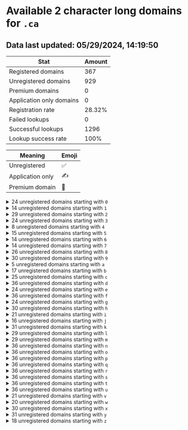 # Available 2 character long domains for `.ca`

## Data last updated: 05/29/2024, 14:19:50

|Stat|Amount|
|--|--|
|Registered domains|367|
|Unregistered domains|929|
|Premium domains|0|
|Application only domains|0|
|Registration rate|28.32%|
|Failed lookups|0|
|Successful lookups|1296|
|Lookup success rate|100%|


|Meaning|Emoji|
|--|--|
|Unregistered|:white_check_mark:|
|Application only|:writing_hand:|
|Premium domain|:gem:|

<details>
<summary>24 unregistered domains starting with <bold><code>0</code></bold></summary>

|Type|Domain|
|--|--|
|:white_check_mark:|`00.ca`|
|:white_check_mark:|`01.ca`|
|:white_check_mark:|`02.ca`|
|:white_check_mark:|`03.ca`|
|:white_check_mark:|`04.ca`|
|:white_check_mark:|`05.ca`|
|:white_check_mark:|`06.ca`|
|:white_check_mark:|`07.ca`|
|:white_check_mark:|`08.ca`|
|:white_check_mark:|`09.ca`|
|:white_check_mark:|`0d.ca`|
|:white_check_mark:|`0f.ca`|
|:white_check_mark:|`0h.ca`|
|:white_check_mark:|`0i.ca`|
|:white_check_mark:|`0j.ca`|
|:white_check_mark:|`0m.ca`|
|:white_check_mark:|`0n.ca`|
|:white_check_mark:|`0o.ca`|
|:white_check_mark:|`0p.ca`|
|:white_check_mark:|`0r.ca`|
|:white_check_mark:|`0w.ca`|
|:white_check_mark:|`0x.ca`|
|:white_check_mark:|`0y.ca`|
|:white_check_mark:|`0z.ca`|
</details>
<details>
<summary>14 unregistered domains starting with <bold><code>1</code></bold></summary>

|Type|Domain|
|--|--|
|:white_check_mark:|`10.ca`|
|:white_check_mark:|`14.ca`|
|:white_check_mark:|`15.ca`|
|:white_check_mark:|`16.ca`|
|:white_check_mark:|`1a.ca`|
|:white_check_mark:|`1b.ca`|
|:white_check_mark:|`1c.ca`|
|:white_check_mark:|`1d.ca`|
|:white_check_mark:|`1e.ca`|
|:white_check_mark:|`1f.ca`|
|:white_check_mark:|`1m.ca`|
|:white_check_mark:|`1o.ca`|
|:white_check_mark:|`1p.ca`|
|:white_check_mark:|`1z.ca`|
</details>
<details>
<summary>29 unregistered domains starting with <bold><code>2</code></bold></summary>

|Type|Domain|
|--|--|
|:white_check_mark:|`20.ca`|
|:white_check_mark:|`21.ca`|
|:white_check_mark:|`22.ca`|
|:white_check_mark:|`23.ca`|
|:white_check_mark:|`24.ca`|
|:white_check_mark:|`25.ca`|
|:white_check_mark:|`26.ca`|
|:white_check_mark:|`27.ca`|
|:white_check_mark:|`28.ca`|
|:white_check_mark:|`29.ca`|
|:white_check_mark:|`2a.ca`|
|:white_check_mark:|`2c.ca`|
|:white_check_mark:|`2d.ca`|
|:white_check_mark:|`2e.ca`|
|:white_check_mark:|`2f.ca`|
|:white_check_mark:|`2g.ca`|
|:white_check_mark:|`2i.ca`|
|:white_check_mark:|`2j.ca`|
|:white_check_mark:|`2m.ca`|
|:white_check_mark:|`2n.ca`|
|:white_check_mark:|`2o.ca`|
|:white_check_mark:|`2r.ca`|
|:white_check_mark:|`2t.ca`|
|:white_check_mark:|`2u.ca`|
|:white_check_mark:|`2v.ca`|
|:white_check_mark:|`2w.ca`|
|:white_check_mark:|`2x.ca`|
|:white_check_mark:|`2y.ca`|
|:white_check_mark:|`2z.ca`|
</details>
<details>
<summary>24 unregistered domains starting with <bold><code>3</code></bold></summary>

|Type|Domain|
|--|--|
|:white_check_mark:|`34.ca`|
|:white_check_mark:|`35.ca`|
|:white_check_mark:|`36.ca`|
|:white_check_mark:|`38.ca`|
|:white_check_mark:|`39.ca`|
|:white_check_mark:|`3a.ca`|
|:white_check_mark:|`3b.ca`|
|:white_check_mark:|`3c.ca`|
|:white_check_mark:|`3d.ca`|
|:white_check_mark:|`3e.ca`|
|:white_check_mark:|`3f.ca`|
|:white_check_mark:|`3g.ca`|
|:white_check_mark:|`3h.ca`|
|:white_check_mark:|`3i.ca`|
|:white_check_mark:|`3k.ca`|
|:white_check_mark:|`3m.ca`|
|:white_check_mark:|`3n.ca`|
|:white_check_mark:|`3o.ca`|
|:white_check_mark:|`3p.ca`|
|:white_check_mark:|`3q.ca`|
|:white_check_mark:|`3r.ca`|
|:white_check_mark:|`3s.ca`|
|:white_check_mark:|`3t.ca`|
|:white_check_mark:|`3u.ca`|
</details>
<details>
<summary>8 unregistered domains starting with <bold><code>4</code></bold></summary>

|Type|Domain|
|--|--|
|:white_check_mark:|`41.ca`|
|:white_check_mark:|`45.ca`|
|:white_check_mark:|`46.ca`|
|:white_check_mark:|`48.ca`|
|:white_check_mark:|`4h.ca`|
|:white_check_mark:|`4o.ca`|
|:white_check_mark:|`4p.ca`|
|:white_check_mark:|`4t.ca`|
</details>
<details>
<summary>15 unregistered domains starting with <bold><code>5</code></bold></summary>

|Type|Domain|
|--|--|
|:white_check_mark:|`50.ca`|
|:white_check_mark:|`52.ca`|
|:white_check_mark:|`53.ca`|
|:white_check_mark:|`55.ca`|
|:white_check_mark:|`56.ca`|
|:white_check_mark:|`57.ca`|
|:white_check_mark:|`5a.ca`|
|:white_check_mark:|`5f.ca`|
|:white_check_mark:|`5g.ca`|
|:white_check_mark:|`5h.ca`|
|:white_check_mark:|`5m.ca`|
|:white_check_mark:|`5o.ca`|
|:white_check_mark:|`5s.ca`|
|:white_check_mark:|`5u.ca`|
|:white_check_mark:|`5v.ca`|
</details>
<details>
<summary>14 unregistered domains starting with <bold><code>6</code></bold></summary>

|Type|Domain|
|--|--|
|:white_check_mark:|`64.ca`|
|:white_check_mark:|`66.ca`|
|:white_check_mark:|`67.ca`|
|:white_check_mark:|`69.ca`|
|:white_check_mark:|`6a.ca`|
|:white_check_mark:|`6b.ca`|
|:white_check_mark:|`6d.ca`|
|:white_check_mark:|`6j.ca`|
|:white_check_mark:|`6p.ca`|
|:white_check_mark:|`6s.ca`|
|:white_check_mark:|`6u.ca`|
|:white_check_mark:|`6v.ca`|
|:white_check_mark:|`6x.ca`|
|:white_check_mark:|`6y.ca`|
</details>
<details>
<summary>14 unregistered domains starting with <bold><code>7</code></bold></summary>

|Type|Domain|
|--|--|
|:white_check_mark:|`72.ca`|
|:white_check_mark:|`74.ca`|
|:white_check_mark:|`79.ca`|
|:white_check_mark:|`7a.ca`|
|:white_check_mark:|`7c.ca`|
|:white_check_mark:|`7e.ca`|
|:white_check_mark:|`7f.ca`|
|:white_check_mark:|`7h.ca`|
|:white_check_mark:|`7k.ca`|
|:white_check_mark:|`7l.ca`|
|:white_check_mark:|`7n.ca`|
|:white_check_mark:|`7o.ca`|
|:white_check_mark:|`7r.ca`|
|:white_check_mark:|`7x.ca`|
</details>
<details>
<summary>26 unregistered domains starting with <bold><code>8</code></bold></summary>

|Type|Domain|
|--|--|
|:white_check_mark:|`80.ca`|
|:white_check_mark:|`81.ca`|
|:white_check_mark:|`82.ca`|
|:white_check_mark:|`83.ca`|
|:white_check_mark:|`84.ca`|
|:white_check_mark:|`85.ca`|
|:white_check_mark:|`86.ca`|
|:white_check_mark:|`87.ca`|
|:white_check_mark:|`88.ca`|
|:white_check_mark:|`89.ca`|
|:white_check_mark:|`8a.ca`|
|:white_check_mark:|`8c.ca`|
|:white_check_mark:|`8e.ca`|
|:white_check_mark:|`8j.ca`|
|:white_check_mark:|`8m.ca`|
|:white_check_mark:|`8n.ca`|
|:white_check_mark:|`8o.ca`|
|:white_check_mark:|`8p.ca`|
|:white_check_mark:|`8q.ca`|
|:white_check_mark:|`8s.ca`|
|:white_check_mark:|`8u.ca`|
|:white_check_mark:|`8v.ca`|
|:white_check_mark:|`8w.ca`|
|:white_check_mark:|`8x.ca`|
|:white_check_mark:|`8y.ca`|
|:white_check_mark:|`8z.ca`|
</details>
<details>
<summary>30 unregistered domains starting with <bold><code>9</code></bold></summary>

|Type|Domain|
|--|--|
|:white_check_mark:|`90.ca`|
|:white_check_mark:|`91.ca`|
|:white_check_mark:|`94.ca`|
|:white_check_mark:|`99.ca`|
|:white_check_mark:|`9a.ca`|
|:white_check_mark:|`9b.ca`|
|:white_check_mark:|`9c.ca`|
|:white_check_mark:|`9d.ca`|
|:white_check_mark:|`9e.ca`|
|:white_check_mark:|`9f.ca`|
|:white_check_mark:|`9g.ca`|
|:white_check_mark:|`9h.ca`|
|:white_check_mark:|`9i.ca`|
|:white_check_mark:|`9j.ca`|
|:white_check_mark:|`9k.ca`|
|:white_check_mark:|`9l.ca`|
|:white_check_mark:|`9m.ca`|
|:white_check_mark:|`9n.ca`|
|:white_check_mark:|`9o.ca`|
|:white_check_mark:|`9p.ca`|
|:white_check_mark:|`9q.ca`|
|:white_check_mark:|`9r.ca`|
|:white_check_mark:|`9s.ca`|
|:white_check_mark:|`9t.ca`|
|:white_check_mark:|`9u.ca`|
|:white_check_mark:|`9v.ca`|
|:white_check_mark:|`9w.ca`|
|:white_check_mark:|`9x.ca`|
|:white_check_mark:|`9y.ca`|
|:white_check_mark:|`9z.ca`|
</details>
<details>
<summary>5 unregistered domains starting with <bold><code>a</code></bold></summary>

|Type|Domain|
|--|--|
|:white_check_mark:|`a0.ca`|
|:white_check_mark:|`a9.ca`|
|:white_check_mark:|`ab.ca`|
|:white_check_mark:|`al.ca`|
|:white_check_mark:|`ay.ca`|
</details>
<details>
<summary>17 unregistered domains starting with <bold><code>b</code></bold></summary>

|Type|Domain|
|--|--|
|:white_check_mark:|`b1.ca`|
|:white_check_mark:|`b2.ca`|
|:white_check_mark:|`b4.ca`|
|:white_check_mark:|`b5.ca`|
|:white_check_mark:|`b9.ca`|
|:white_check_mark:|`bc.ca`|
|:white_check_mark:|`bd.ca`|
|:white_check_mark:|`be.ca`|
|:white_check_mark:|`bh.ca`|
|:white_check_mark:|`bi.ca`|
|:white_check_mark:|`bj.ca`|
|:white_check_mark:|`bl.ca`|
|:white_check_mark:|`bn.ca`|
|:white_check_mark:|`bs.ca`|
|:white_check_mark:|`bv.ca`|
|:white_check_mark:|`bw.ca`|
|:white_check_mark:|`by.ca`|
</details>
<details>
<summary>25 unregistered domains starting with <bold><code>c</code></bold></summary>

|Type|Domain|
|--|--|
|:white_check_mark:|`c0.ca`|
|:white_check_mark:|`c5.ca`|
|:white_check_mark:|`c6.ca`|
|:white_check_mark:|`c8.ca`|
|:white_check_mark:|`c9.ca`|
|:white_check_mark:|`ca.ca`|
|:white_check_mark:|`cb.ca`|
|:white_check_mark:|`cc.ca`|
|:white_check_mark:|`cd.ca`|
|:white_check_mark:|`ce.ca`|
|:white_check_mark:|`cf.ca`|
|:white_check_mark:|`cg.ca`|
|:white_check_mark:|`ch.ca`|
|:white_check_mark:|`ci.ca`|
|:white_check_mark:|`cj.ca`|
|:white_check_mark:|`ck.ca`|
|:white_check_mark:|`cl.ca`|
|:white_check_mark:|`cm.ca`|
|:white_check_mark:|`cn.ca`|
|:white_check_mark:|`co.ca`|
|:white_check_mark:|`cp.ca`|
|:white_check_mark:|`cq.ca`|
|:white_check_mark:|`cr.ca`|
|:white_check_mark:|`cx.ca`|
|:white_check_mark:|`cz.ca`|
</details>
<details>
<summary>36 unregistered domains starting with <bold><code>d</code></bold></summary>

|Type|Domain|
|--|--|
|:white_check_mark:|`d0.ca`|
|:white_check_mark:|`d1.ca`|
|:white_check_mark:|`d2.ca`|
|:white_check_mark:|`d3.ca`|
|:white_check_mark:|`d4.ca`|
|:white_check_mark:|`d5.ca`|
|:white_check_mark:|`d6.ca`|
|:white_check_mark:|`d7.ca`|
|:white_check_mark:|`d8.ca`|
|:white_check_mark:|`d9.ca`|
|:white_check_mark:|`da.ca`|
|:white_check_mark:|`db.ca`|
|:white_check_mark:|`dc.ca`|
|:white_check_mark:|`dd.ca`|
|:white_check_mark:|`de.ca`|
|:white_check_mark:|`df.ca`|
|:white_check_mark:|`dg.ca`|
|:white_check_mark:|`dh.ca`|
|:white_check_mark:|`di.ca`|
|:white_check_mark:|`dj.ca`|
|:white_check_mark:|`dk.ca`|
|:white_check_mark:|`dl.ca`|
|:white_check_mark:|`dm.ca`|
|:white_check_mark:|`dn.ca`|
|:white_check_mark:|`do.ca`|
|:white_check_mark:|`dp.ca`|
|:white_check_mark:|`dq.ca`|
|:white_check_mark:|`dr.ca`|
|:white_check_mark:|`ds.ca`|
|:white_check_mark:|`dt.ca`|
|:white_check_mark:|`du.ca`|
|:white_check_mark:|`dv.ca`|
|:white_check_mark:|`dw.ca`|
|:white_check_mark:|`dx.ca`|
|:white_check_mark:|`dy.ca`|
|:white_check_mark:|`dz.ca`|
</details>
<details>
<summary>24 unregistered domains starting with <bold><code>e</code></bold></summary>

|Type|Domain|
|--|--|
|:white_check_mark:|`e3.ca`|
|:white_check_mark:|`e5.ca`|
|:white_check_mark:|`e6.ca`|
|:white_check_mark:|`e7.ca`|
|:white_check_mark:|`ea.ca`|
|:white_check_mark:|`eb.ca`|
|:white_check_mark:|`ec.ca`|
|:white_check_mark:|`ed.ca`|
|:white_check_mark:|`ee.ca`|
|:white_check_mark:|`ef.ca`|
|:white_check_mark:|`eg.ca`|
|:white_check_mark:|`eh.ca`|
|:white_check_mark:|`ei.ca`|
|:white_check_mark:|`ej.ca`|
|:white_check_mark:|`ek.ca`|
|:white_check_mark:|`el.ca`|
|:white_check_mark:|`em.ca`|
|:white_check_mark:|`en.ca`|
|:white_check_mark:|`eo.ca`|
|:white_check_mark:|`ep.ca`|
|:white_check_mark:|`eq.ca`|
|:white_check_mark:|`es.ca`|
|:white_check_mark:|`ew.ca`|
|:white_check_mark:|`ex.ca`|
</details>
<details>
<summary>36 unregistered domains starting with <bold><code>f</code></bold></summary>

|Type|Domain|
|--|--|
|:white_check_mark:|`f0.ca`|
|:white_check_mark:|`f1.ca`|
|:white_check_mark:|`f2.ca`|
|:white_check_mark:|`f3.ca`|
|:white_check_mark:|`f4.ca`|
|:white_check_mark:|`f5.ca`|
|:white_check_mark:|`f6.ca`|
|:white_check_mark:|`f7.ca`|
|:white_check_mark:|`f8.ca`|
|:white_check_mark:|`f9.ca`|
|:white_check_mark:|`fa.ca`|
|:white_check_mark:|`fb.ca`|
|:white_check_mark:|`fc.ca`|
|:white_check_mark:|`fd.ca`|
|:white_check_mark:|`fe.ca`|
|:white_check_mark:|`ff.ca`|
|:white_check_mark:|`fg.ca`|
|:white_check_mark:|`fh.ca`|
|:white_check_mark:|`fi.ca`|
|:white_check_mark:|`fj.ca`|
|:white_check_mark:|`fk.ca`|
|:white_check_mark:|`fl.ca`|
|:white_check_mark:|`fm.ca`|
|:white_check_mark:|`fn.ca`|
|:white_check_mark:|`fo.ca`|
|:white_check_mark:|`fp.ca`|
|:white_check_mark:|`fq.ca`|
|:white_check_mark:|`fr.ca`|
|:white_check_mark:|`fs.ca`|
|:white_check_mark:|`ft.ca`|
|:white_check_mark:|`fu.ca`|
|:white_check_mark:|`fv.ca`|
|:white_check_mark:|`fw.ca`|
|:white_check_mark:|`fx.ca`|
|:white_check_mark:|`fy.ca`|
|:white_check_mark:|`fz.ca`|
</details>
<details>
<summary>24 unregistered domains starting with <bold><code>g</code></bold></summary>

|Type|Domain|
|--|--|
|:white_check_mark:|`g6.ca`|
|:white_check_mark:|`g7.ca`|
|:white_check_mark:|`g8.ca`|
|:white_check_mark:|`ga.ca`|
|:white_check_mark:|`gb.ca`|
|:white_check_mark:|`gc.ca`|
|:white_check_mark:|`gd.ca`|
|:white_check_mark:|`ge.ca`|
|:white_check_mark:|`gf.ca`|
|:white_check_mark:|`gg.ca`|
|:white_check_mark:|`gh.ca`|
|:white_check_mark:|`gi.ca`|
|:white_check_mark:|`gj.ca`|
|:white_check_mark:|`gk.ca`|
|:white_check_mark:|`gl.ca`|
|:white_check_mark:|`gm.ca`|
|:white_check_mark:|`gn.ca`|
|:white_check_mark:|`go.ca`|
|:white_check_mark:|`gp.ca`|
|:white_check_mark:|`gq.ca`|
|:white_check_mark:|`gs.ca`|
|:white_check_mark:|`gu.ca`|
|:white_check_mark:|`gw.ca`|
|:white_check_mark:|`gy.ca`|
</details>
<details>
<summary>30 unregistered domains starting with <bold><code>h</code></bold></summary>

|Type|Domain|
|--|--|
|:white_check_mark:|`h0.ca`|
|:white_check_mark:|`h1.ca`|
|:white_check_mark:|`h2.ca`|
|:white_check_mark:|`h3.ca`|
|:white_check_mark:|`h4.ca`|
|:white_check_mark:|`h5.ca`|
|:white_check_mark:|`h6.ca`|
|:white_check_mark:|`h7.ca`|
|:white_check_mark:|`h8.ca`|
|:white_check_mark:|`h9.ca`|
|:white_check_mark:|`ha.ca`|
|:white_check_mark:|`hc.ca`|
|:white_check_mark:|`he.ca`|
|:white_check_mark:|`hg.ca`|
|:white_check_mark:|`hh.ca`|
|:white_check_mark:|`hj.ca`|
|:white_check_mark:|`hk.ca`|
|:white_check_mark:|`hl.ca`|
|:white_check_mark:|`hn.ca`|
|:white_check_mark:|`ho.ca`|
|:white_check_mark:|`hq.ca`|
|:white_check_mark:|`hr.ca`|
|:white_check_mark:|`hs.ca`|
|:white_check_mark:|`ht.ca`|
|:white_check_mark:|`hu.ca`|
|:white_check_mark:|`hv.ca`|
|:white_check_mark:|`hw.ca`|
|:white_check_mark:|`hx.ca`|
|:white_check_mark:|`hy.ca`|
|:white_check_mark:|`hz.ca`|
</details>
<details>
<summary>21 unregistered domains starting with <bold><code>i</code></bold></summary>

|Type|Domain|
|--|--|
|:white_check_mark:|`i0.ca`|
|:white_check_mark:|`i2.ca`|
|:white_check_mark:|`i3.ca`|
|:white_check_mark:|`i5.ca`|
|:white_check_mark:|`i6.ca`|
|:white_check_mark:|`i7.ca`|
|:white_check_mark:|`ia.ca`|
|:white_check_mark:|`ib.ca`|
|:white_check_mark:|`ic.ca`|
|:white_check_mark:|`id.ca`|
|:white_check_mark:|`ie.ca`|
|:white_check_mark:|`if.ca`|
|:white_check_mark:|`ig.ca`|
|:white_check_mark:|`ih.ca`|
|:white_check_mark:|`ij.ca`|
|:white_check_mark:|`ik.ca`|
|:white_check_mark:|`io.ca`|
|:white_check_mark:|`ip.ca`|
|:white_check_mark:|`ir.ca`|
|:white_check_mark:|`iy.ca`|
|:white_check_mark:|`iz.ca`|
</details>
<details>
<summary>16 unregistered domains starting with <bold><code>j</code></bold></summary>

|Type|Domain|
|--|--|
|:white_check_mark:|`j0.ca`|
|:white_check_mark:|`j5.ca`|
|:white_check_mark:|`j9.ca`|
|:white_check_mark:|`ja.ca`|
|:white_check_mark:|`jc.ca`|
|:white_check_mark:|`jd.ca`|
|:white_check_mark:|`jj.ca`|
|:white_check_mark:|`jl.ca`|
|:white_check_mark:|`jm.ca`|
|:white_check_mark:|`jo.ca`|
|:white_check_mark:|`jp.ca`|
|:white_check_mark:|`ju.ca`|
|:white_check_mark:|`jv.ca`|
|:white_check_mark:|`jw.ca`|
|:white_check_mark:|`jx.ca`|
|:white_check_mark:|`jz.ca`|
</details>
<details>
<summary>31 unregistered domains starting with <bold><code>k</code></bold></summary>

|Type|Domain|
|--|--|
|:white_check_mark:|`k0.ca`|
|:white_check_mark:|`k1.ca`|
|:white_check_mark:|`k2.ca`|
|:white_check_mark:|`k5.ca`|
|:white_check_mark:|`k7.ca`|
|:white_check_mark:|`k8.ca`|
|:white_check_mark:|`k9.ca`|
|:white_check_mark:|`ka.ca`|
|:white_check_mark:|`kb.ca`|
|:white_check_mark:|`kc.ca`|
|:white_check_mark:|`kd.ca`|
|:white_check_mark:|`ke.ca`|
|:white_check_mark:|`kh.ca`|
|:white_check_mark:|`ki.ca`|
|:white_check_mark:|`kj.ca`|
|:white_check_mark:|`kk.ca`|
|:white_check_mark:|`kl.ca`|
|:white_check_mark:|`km.ca`|
|:white_check_mark:|`kn.ca`|
|:white_check_mark:|`ko.ca`|
|:white_check_mark:|`kp.ca`|
|:white_check_mark:|`kq.ca`|
|:white_check_mark:|`kr.ca`|
|:white_check_mark:|`ks.ca`|
|:white_check_mark:|`kt.ca`|
|:white_check_mark:|`ku.ca`|
|:white_check_mark:|`kv.ca`|
|:white_check_mark:|`kw.ca`|
|:white_check_mark:|`kx.ca`|
|:white_check_mark:|`ky.ca`|
|:white_check_mark:|`kz.ca`|
</details>
<details>
<summary>29 unregistered domains starting with <bold><code>l</code></bold></summary>

|Type|Domain|
|--|--|
|:white_check_mark:|`l0.ca`|
|:white_check_mark:|`l1.ca`|
|:white_check_mark:|`l2.ca`|
|:white_check_mark:|`l6.ca`|
|:white_check_mark:|`la.ca`|
|:white_check_mark:|`lb.ca`|
|:white_check_mark:|`lc.ca`|
|:white_check_mark:|`ld.ca`|
|:white_check_mark:|`le.ca`|
|:white_check_mark:|`lf.ca`|
|:white_check_mark:|`lg.ca`|
|:white_check_mark:|`lh.ca`|
|:white_check_mark:|`li.ca`|
|:white_check_mark:|`lj.ca`|
|:white_check_mark:|`lk.ca`|
|:white_check_mark:|`ll.ca`|
|:white_check_mark:|`lm.ca`|
|:white_check_mark:|`ln.ca`|
|:white_check_mark:|`lo.ca`|
|:white_check_mark:|`lp.ca`|
|:white_check_mark:|`lq.ca`|
|:white_check_mark:|`lr.ca`|
|:white_check_mark:|`ls.ca`|
|:white_check_mark:|`lt.ca`|
|:white_check_mark:|`lu.ca`|
|:white_check_mark:|`lv.ca`|
|:white_check_mark:|`lw.ca`|
|:white_check_mark:|`lx.ca`|
|:white_check_mark:|`ly.ca`|
</details>
<details>
<summary>29 unregistered domains starting with <bold><code>m</code></bold></summary>

|Type|Domain|
|--|--|
|:white_check_mark:|`m0.ca`|
|:white_check_mark:|`m1.ca`|
|:white_check_mark:|`m2.ca`|
|:white_check_mark:|`m3.ca`|
|:white_check_mark:|`m4.ca`|
|:white_check_mark:|`m5.ca`|
|:white_check_mark:|`m6.ca`|
|:white_check_mark:|`m7.ca`|
|:white_check_mark:|`m8.ca`|
|:white_check_mark:|`m9.ca`|
|:white_check_mark:|`mb.ca`|
|:white_check_mark:|`mg.ca`|
|:white_check_mark:|`mh.ca`|
|:white_check_mark:|`mk.ca`|
|:white_check_mark:|`ml.ca`|
|:white_check_mark:|`mm.ca`|
|:white_check_mark:|`mn.ca`|
|:white_check_mark:|`mo.ca`|
|:white_check_mark:|`mp.ca`|
|:white_check_mark:|`mq.ca`|
|:white_check_mark:|`mr.ca`|
|:white_check_mark:|`ms.ca`|
|:white_check_mark:|`mt.ca`|
|:white_check_mark:|`mu.ca`|
|:white_check_mark:|`mv.ca`|
|:white_check_mark:|`mw.ca`|
|:white_check_mark:|`mx.ca`|
|:white_check_mark:|`my.ca`|
|:white_check_mark:|`mz.ca`|
</details>
<details>
<summary>36 unregistered domains starting with <bold><code>n</code></bold></summary>

|Type|Domain|
|--|--|
|:white_check_mark:|`n0.ca`|
|:white_check_mark:|`n1.ca`|
|:white_check_mark:|`n2.ca`|
|:white_check_mark:|`n3.ca`|
|:white_check_mark:|`n4.ca`|
|:white_check_mark:|`n5.ca`|
|:white_check_mark:|`n6.ca`|
|:white_check_mark:|`n7.ca`|
|:white_check_mark:|`n8.ca`|
|:white_check_mark:|`n9.ca`|
|:white_check_mark:|`na.ca`|
|:white_check_mark:|`nb.ca`|
|:white_check_mark:|`nc.ca`|
|:white_check_mark:|`nd.ca`|
|:white_check_mark:|`ne.ca`|
|:white_check_mark:|`nf.ca`|
|:white_check_mark:|`ng.ca`|
|:white_check_mark:|`nh.ca`|
|:white_check_mark:|`ni.ca`|
|:white_check_mark:|`nj.ca`|
|:white_check_mark:|`nk.ca`|
|:white_check_mark:|`nl.ca`|
|:white_check_mark:|`nm.ca`|
|:white_check_mark:|`nn.ca`|
|:white_check_mark:|`no.ca`|
|:white_check_mark:|`np.ca`|
|:white_check_mark:|`nq.ca`|
|:white_check_mark:|`nr.ca`|
|:white_check_mark:|`ns.ca`|
|:white_check_mark:|`nt.ca`|
|:white_check_mark:|`nu.ca`|
|:white_check_mark:|`nv.ca`|
|:white_check_mark:|`nw.ca`|
|:white_check_mark:|`nx.ca`|
|:white_check_mark:|`ny.ca`|
|:white_check_mark:|`nz.ca`|
</details>
<details>
<summary>36 unregistered domains starting with <bold><code>o</code></bold></summary>

|Type|Domain|
|--|--|
|:white_check_mark:|`o0.ca`|
|:white_check_mark:|`o1.ca`|
|:white_check_mark:|`o2.ca`|
|:white_check_mark:|`o3.ca`|
|:white_check_mark:|`o4.ca`|
|:white_check_mark:|`o5.ca`|
|:white_check_mark:|`o6.ca`|
|:white_check_mark:|`o7.ca`|
|:white_check_mark:|`o8.ca`|
|:white_check_mark:|`o9.ca`|
|:white_check_mark:|`oa.ca`|
|:white_check_mark:|`ob.ca`|
|:white_check_mark:|`oc.ca`|
|:white_check_mark:|`od.ca`|
|:white_check_mark:|`oe.ca`|
|:white_check_mark:|`of.ca`|
|:white_check_mark:|`og.ca`|
|:white_check_mark:|`oh.ca`|
|:white_check_mark:|`oi.ca`|
|:white_check_mark:|`oj.ca`|
|:white_check_mark:|`ok.ca`|
|:white_check_mark:|`ol.ca`|
|:white_check_mark:|`om.ca`|
|:white_check_mark:|`on.ca`|
|:white_check_mark:|`oo.ca`|
|:white_check_mark:|`op.ca`|
|:white_check_mark:|`oq.ca`|
|:white_check_mark:|`or.ca`|
|:white_check_mark:|`os.ca`|
|:white_check_mark:|`ot.ca`|
|:white_check_mark:|`ou.ca`|
|:white_check_mark:|`ov.ca`|
|:white_check_mark:|`ow.ca`|
|:white_check_mark:|`ox.ca`|
|:white_check_mark:|`oy.ca`|
|:white_check_mark:|`oz.ca`|
</details>
<details>
<summary>36 unregistered domains starting with <bold><code>p</code></bold></summary>

|Type|Domain|
|--|--|
|:white_check_mark:|`p0.ca`|
|:white_check_mark:|`p1.ca`|
|:white_check_mark:|`p2.ca`|
|:white_check_mark:|`p3.ca`|
|:white_check_mark:|`p4.ca`|
|:white_check_mark:|`p5.ca`|
|:white_check_mark:|`p6.ca`|
|:white_check_mark:|`p7.ca`|
|:white_check_mark:|`p8.ca`|
|:white_check_mark:|`p9.ca`|
|:white_check_mark:|`pa.ca`|
|:white_check_mark:|`pb.ca`|
|:white_check_mark:|`pc.ca`|
|:white_check_mark:|`pd.ca`|
|:white_check_mark:|`pe.ca`|
|:white_check_mark:|`pf.ca`|
|:white_check_mark:|`pg.ca`|
|:white_check_mark:|`ph.ca`|
|:white_check_mark:|`pi.ca`|
|:white_check_mark:|`pj.ca`|
|:white_check_mark:|`pk.ca`|
|:white_check_mark:|`pl.ca`|
|:white_check_mark:|`pm.ca`|
|:white_check_mark:|`pn.ca`|
|:white_check_mark:|`po.ca`|
|:white_check_mark:|`pp.ca`|
|:white_check_mark:|`pq.ca`|
|:white_check_mark:|`pr.ca`|
|:white_check_mark:|`ps.ca`|
|:white_check_mark:|`pt.ca`|
|:white_check_mark:|`pu.ca`|
|:white_check_mark:|`pv.ca`|
|:white_check_mark:|`pw.ca`|
|:white_check_mark:|`px.ca`|
|:white_check_mark:|`py.ca`|
|:white_check_mark:|`pz.ca`|
</details>
<details>
<summary>36 unregistered domains starting with <bold><code>q</code></bold></summary>

|Type|Domain|
|--|--|
|:white_check_mark:|`q0.ca`|
|:white_check_mark:|`q1.ca`|
|:white_check_mark:|`q2.ca`|
|:white_check_mark:|`q3.ca`|
|:white_check_mark:|`q4.ca`|
|:white_check_mark:|`q5.ca`|
|:white_check_mark:|`q6.ca`|
|:white_check_mark:|`q7.ca`|
|:white_check_mark:|`q8.ca`|
|:white_check_mark:|`q9.ca`|
|:white_check_mark:|`qa.ca`|
|:white_check_mark:|`qb.ca`|
|:white_check_mark:|`qc.ca`|
|:white_check_mark:|`qd.ca`|
|:white_check_mark:|`qe.ca`|
|:white_check_mark:|`qf.ca`|
|:white_check_mark:|`qg.ca`|
|:white_check_mark:|`qh.ca`|
|:white_check_mark:|`qi.ca`|
|:white_check_mark:|`qj.ca`|
|:white_check_mark:|`qk.ca`|
|:white_check_mark:|`ql.ca`|
|:white_check_mark:|`qm.ca`|
|:white_check_mark:|`qn.ca`|
|:white_check_mark:|`qo.ca`|
|:white_check_mark:|`qp.ca`|
|:white_check_mark:|`qq.ca`|
|:white_check_mark:|`qr.ca`|
|:white_check_mark:|`qs.ca`|
|:white_check_mark:|`qt.ca`|
|:white_check_mark:|`qu.ca`|
|:white_check_mark:|`qv.ca`|
|:white_check_mark:|`qw.ca`|
|:white_check_mark:|`qx.ca`|
|:white_check_mark:|`qy.ca`|
|:white_check_mark:|`qz.ca`|
</details>
<details>
<summary>36 unregistered domains starting with <bold><code>r</code></bold></summary>

|Type|Domain|
|--|--|
|:white_check_mark:|`r0.ca`|
|:white_check_mark:|`r1.ca`|
|:white_check_mark:|`r2.ca`|
|:white_check_mark:|`r3.ca`|
|:white_check_mark:|`r4.ca`|
|:white_check_mark:|`r5.ca`|
|:white_check_mark:|`r6.ca`|
|:white_check_mark:|`r7.ca`|
|:white_check_mark:|`r8.ca`|
|:white_check_mark:|`r9.ca`|
|:white_check_mark:|`ra.ca`|
|:white_check_mark:|`rb.ca`|
|:white_check_mark:|`rc.ca`|
|:white_check_mark:|`rd.ca`|
|:white_check_mark:|`re.ca`|
|:white_check_mark:|`rf.ca`|
|:white_check_mark:|`rg.ca`|
|:white_check_mark:|`rh.ca`|
|:white_check_mark:|`ri.ca`|
|:white_check_mark:|`rj.ca`|
|:white_check_mark:|`rk.ca`|
|:white_check_mark:|`rl.ca`|
|:white_check_mark:|`rm.ca`|
|:white_check_mark:|`rn.ca`|
|:white_check_mark:|`ro.ca`|
|:white_check_mark:|`rp.ca`|
|:white_check_mark:|`rq.ca`|
|:white_check_mark:|`rr.ca`|
|:white_check_mark:|`rs.ca`|
|:white_check_mark:|`rt.ca`|
|:white_check_mark:|`ru.ca`|
|:white_check_mark:|`rv.ca`|
|:white_check_mark:|`rw.ca`|
|:white_check_mark:|`rx.ca`|
|:white_check_mark:|`ry.ca`|
|:white_check_mark:|`rz.ca`|
</details>
<details>
<summary>36 unregistered domains starting with <bold><code>s</code></bold></summary>

|Type|Domain|
|--|--|
|:white_check_mark:|`s0.ca`|
|:white_check_mark:|`s1.ca`|
|:white_check_mark:|`s2.ca`|
|:white_check_mark:|`s3.ca`|
|:white_check_mark:|`s4.ca`|
|:white_check_mark:|`s5.ca`|
|:white_check_mark:|`s6.ca`|
|:white_check_mark:|`s7.ca`|
|:white_check_mark:|`s8.ca`|
|:white_check_mark:|`s9.ca`|
|:white_check_mark:|`sa.ca`|
|:white_check_mark:|`sb.ca`|
|:white_check_mark:|`sc.ca`|
|:white_check_mark:|`sd.ca`|
|:white_check_mark:|`se.ca`|
|:white_check_mark:|`sf.ca`|
|:white_check_mark:|`sg.ca`|
|:white_check_mark:|`sh.ca`|
|:white_check_mark:|`si.ca`|
|:white_check_mark:|`sj.ca`|
|:white_check_mark:|`sk.ca`|
|:white_check_mark:|`sl.ca`|
|:white_check_mark:|`sm.ca`|
|:white_check_mark:|`sn.ca`|
|:white_check_mark:|`so.ca`|
|:white_check_mark:|`sp.ca`|
|:white_check_mark:|`sq.ca`|
|:white_check_mark:|`sr.ca`|
|:white_check_mark:|`ss.ca`|
|:white_check_mark:|`st.ca`|
|:white_check_mark:|`su.ca`|
|:white_check_mark:|`sv.ca`|
|:white_check_mark:|`sw.ca`|
|:white_check_mark:|`sx.ca`|
|:white_check_mark:|`sy.ca`|
|:white_check_mark:|`sz.ca`|
</details>
<details>
<summary>36 unregistered domains starting with <bold><code>t</code></bold></summary>

|Type|Domain|
|--|--|
|:white_check_mark:|`t0.ca`|
|:white_check_mark:|`t1.ca`|
|:white_check_mark:|`t2.ca`|
|:white_check_mark:|`t3.ca`|
|:white_check_mark:|`t4.ca`|
|:white_check_mark:|`t5.ca`|
|:white_check_mark:|`t6.ca`|
|:white_check_mark:|`t7.ca`|
|:white_check_mark:|`t8.ca`|
|:white_check_mark:|`t9.ca`|
|:white_check_mark:|`ta.ca`|
|:white_check_mark:|`tb.ca`|
|:white_check_mark:|`tc.ca`|
|:white_check_mark:|`td.ca`|
|:white_check_mark:|`te.ca`|
|:white_check_mark:|`tf.ca`|
|:white_check_mark:|`tg.ca`|
|:white_check_mark:|`th.ca`|
|:white_check_mark:|`ti.ca`|
|:white_check_mark:|`tj.ca`|
|:white_check_mark:|`tk.ca`|
|:white_check_mark:|`tl.ca`|
|:white_check_mark:|`tm.ca`|
|:white_check_mark:|`tn.ca`|
|:white_check_mark:|`to.ca`|
|:white_check_mark:|`tp.ca`|
|:white_check_mark:|`tq.ca`|
|:white_check_mark:|`tr.ca`|
|:white_check_mark:|`ts.ca`|
|:white_check_mark:|`tt.ca`|
|:white_check_mark:|`tu.ca`|
|:white_check_mark:|`tv.ca`|
|:white_check_mark:|`tw.ca`|
|:white_check_mark:|`tx.ca`|
|:white_check_mark:|`ty.ca`|
|:white_check_mark:|`tz.ca`|
</details>
<details>
<summary>36 unregistered domains starting with <bold><code>u</code></bold></summary>

|Type|Domain|
|--|--|
|:white_check_mark:|`u0.ca`|
|:white_check_mark:|`u1.ca`|
|:white_check_mark:|`u2.ca`|
|:white_check_mark:|`u3.ca`|
|:white_check_mark:|`u4.ca`|
|:white_check_mark:|`u5.ca`|
|:white_check_mark:|`u6.ca`|
|:white_check_mark:|`u7.ca`|
|:white_check_mark:|`u8.ca`|
|:white_check_mark:|`u9.ca`|
|:white_check_mark:|`ua.ca`|
|:white_check_mark:|`ub.ca`|
|:white_check_mark:|`uc.ca`|
|:white_check_mark:|`ud.ca`|
|:white_check_mark:|`ue.ca`|
|:white_check_mark:|`uf.ca`|
|:white_check_mark:|`ug.ca`|
|:white_check_mark:|`uh.ca`|
|:white_check_mark:|`ui.ca`|
|:white_check_mark:|`uj.ca`|
|:white_check_mark:|`uk.ca`|
|:white_check_mark:|`ul.ca`|
|:white_check_mark:|`um.ca`|
|:white_check_mark:|`un.ca`|
|:white_check_mark:|`uo.ca`|
|:white_check_mark:|`up.ca`|
|:white_check_mark:|`uq.ca`|
|:white_check_mark:|`ur.ca`|
|:white_check_mark:|`us.ca`|
|:white_check_mark:|`ut.ca`|
|:white_check_mark:|`uu.ca`|
|:white_check_mark:|`uv.ca`|
|:white_check_mark:|`uw.ca`|
|:white_check_mark:|`ux.ca`|
|:white_check_mark:|`uy.ca`|
|:white_check_mark:|`uz.ca`|
</details>
<details>
<summary>21 unregistered domains starting with <bold><code>v</code></bold></summary>

|Type|Domain|
|--|--|
|:white_check_mark:|`v8.ca`|
|:white_check_mark:|`v9.ca`|
|:white_check_mark:|`va.ca`|
|:white_check_mark:|`vb.ca`|
|:white_check_mark:|`vc.ca`|
|:white_check_mark:|`vd.ca`|
|:white_check_mark:|`ve.ca`|
|:white_check_mark:|`vf.ca`|
|:white_check_mark:|`vg.ca`|
|:white_check_mark:|`vh.ca`|
|:white_check_mark:|`vi.ca`|
|:white_check_mark:|`vj.ca`|
|:white_check_mark:|`vk.ca`|
|:white_check_mark:|`vl.ca`|
|:white_check_mark:|`vm.ca`|
|:white_check_mark:|`vn.ca`|
|:white_check_mark:|`vo.ca`|
|:white_check_mark:|`vs.ca`|
|:white_check_mark:|`vu.ca`|
|:white_check_mark:|`vw.ca`|
|:white_check_mark:|`vy.ca`|
</details>
<details>
<summary>20 unregistered domains starting with <bold><code>w</code></bold></summary>

|Type|Domain|
|--|--|
|:white_check_mark:|`w2.ca`|
|:white_check_mark:|`w3.ca`|
|:white_check_mark:|`w4.ca`|
|:white_check_mark:|`w5.ca`|
|:white_check_mark:|`w6.ca`|
|:white_check_mark:|`w7.ca`|
|:white_check_mark:|`w8.ca`|
|:white_check_mark:|`w9.ca`|
|:white_check_mark:|`wc.ca`|
|:white_check_mark:|`wd.ca`|
|:white_check_mark:|`wg.ca`|
|:white_check_mark:|`wl.ca`|
|:white_check_mark:|`wm.ca`|
|:white_check_mark:|`wp.ca`|
|:white_check_mark:|`wq.ca`|
|:white_check_mark:|`wr.ca`|
|:white_check_mark:|`wu.ca`|
|:white_check_mark:|`wv.ca`|
|:white_check_mark:|`ww.ca`|
|:white_check_mark:|`wx.ca`|
</details>
<details>
<summary>30 unregistered domains starting with <bold><code>x</code></bold></summary>

|Type|Domain|
|--|--|
|:white_check_mark:|`x0.ca`|
|:white_check_mark:|`x1.ca`|
|:white_check_mark:|`x2.ca`|
|:white_check_mark:|`x3.ca`|
|:white_check_mark:|`x4.ca`|
|:white_check_mark:|`x5.ca`|
|:white_check_mark:|`x6.ca`|
|:white_check_mark:|`x7.ca`|
|:white_check_mark:|`x8.ca`|
|:white_check_mark:|`x9.ca`|
|:white_check_mark:|`xa.ca`|
|:white_check_mark:|`xb.ca`|
|:white_check_mark:|`xc.ca`|
|:white_check_mark:|`xd.ca`|
|:white_check_mark:|`xe.ca`|
|:white_check_mark:|`xf.ca`|
|:white_check_mark:|`xg.ca`|
|:white_check_mark:|`xh.ca`|
|:white_check_mark:|`xi.ca`|
|:white_check_mark:|`xj.ca`|
|:white_check_mark:|`xk.ca`|
|:white_check_mark:|`xm.ca`|
|:white_check_mark:|`xn.ca`|
|:white_check_mark:|`xq.ca`|
|:white_check_mark:|`xr.ca`|
|:white_check_mark:|`xs.ca`|
|:white_check_mark:|`xt.ca`|
|:white_check_mark:|`xv.ca`|
|:white_check_mark:|`xw.ca`|
|:white_check_mark:|`xz.ca`|
</details>
<details>
<summary>31 unregistered domains starting with <bold><code>y</code></bold></summary>

|Type|Domain|
|--|--|
|:white_check_mark:|`y0.ca`|
|:white_check_mark:|`y1.ca`|
|:white_check_mark:|`y4.ca`|
|:white_check_mark:|`y5.ca`|
|:white_check_mark:|`y6.ca`|
|:white_check_mark:|`y7.ca`|
|:white_check_mark:|`y9.ca`|
|:white_check_mark:|`ya.ca`|
|:white_check_mark:|`yb.ca`|
|:white_check_mark:|`yc.ca`|
|:white_check_mark:|`yd.ca`|
|:white_check_mark:|`ye.ca`|
|:white_check_mark:|`yf.ca`|
|:white_check_mark:|`yg.ca`|
|:white_check_mark:|`yh.ca`|
|:white_check_mark:|`yi.ca`|
|:white_check_mark:|`yj.ca`|
|:white_check_mark:|`yk.ca`|
|:white_check_mark:|`yl.ca`|
|:white_check_mark:|`ym.ca`|
|:white_check_mark:|`yn.ca`|
|:white_check_mark:|`yo.ca`|
|:white_check_mark:|`yp.ca`|
|:white_check_mark:|`yq.ca`|
|:white_check_mark:|`yr.ca`|
|:white_check_mark:|`ys.ca`|
|:white_check_mark:|`yt.ca`|
|:white_check_mark:|`yu.ca`|
|:white_check_mark:|`yw.ca`|
|:white_check_mark:|`yx.ca`|
|:white_check_mark:|`yy.ca`|
</details>
<details>
<summary>18 unregistered domains starting with <bold><code>z</code></bold></summary>

|Type|Domain|
|--|--|
|:white_check_mark:|`z0.ca`|
|:white_check_mark:|`z2.ca`|
|:white_check_mark:|`z3.ca`|
|:white_check_mark:|`z4.ca`|
|:white_check_mark:|`z6.ca`|
|:white_check_mark:|`z7.ca`|
|:white_check_mark:|`z9.ca`|
|:white_check_mark:|`za.ca`|
|:white_check_mark:|`zd.ca`|
|:white_check_mark:|`zf.ca`|
|:white_check_mark:|`zg.ca`|
|:white_check_mark:|`zm.ca`|
|:white_check_mark:|`zt.ca`|
|:white_check_mark:|`zu.ca`|
|:white_check_mark:|`zw.ca`|
|:white_check_mark:|`zx.ca`|
|:white_check_mark:|`zy.ca`|
|:white_check_mark:|`zz.ca`|
</details>